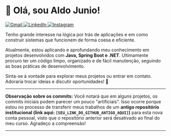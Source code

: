 # 👋 Olá, sou Aldo Junio!

<p align="left">
  <a href="mailto:aldojunio.dev@gmail.com" target="_blank">
    <img src="https://img.shields.io/badge/Gmail-D14836?style=for-the-badge&logo=gmail&logoColor=white" alt="Gmail"/>
  </a>
  <a href="https://www.linkedin.com/in/aldo-brand%C3%A3o-a4185a37a/" target="_blank">
    <img src="https://img.shields.io/badge/LinkedIn-0077B5?style=for-the-badge&logo=linkedin&logoColor=white" alt="LinkedIn"/>
  </a>
  <a href="https://instagram.com/aldoestima" target="_blank">
    <img src="https://img.shields.io/badge/Instagram-E4405F?style=for-the-badge&logo=instagram&logoColor=white" alt="Instagram"/>
  </a>
</p>

Tenho grande interesse na lógica por trás de aplicações e em como construir sistemas que funcionem de forma coesa e eficiente.

Atualmente, estou aplicando e aprofundando meu conhecimento em projetos desenvolvidos com **Java, Spring Boot e .NET**. Ultimamente procuro ter um código limpo, organizado e de fácil manutenção, seguindo as boas práticas de desenvolvimento.

Sinta-se à vontade para explorar meus projetos ou entrar em contato. Adoraria trocar ideias e discutir oportunidades! 🚀

---

**Observação sobre os commits:** Você notará que em alguns projetos, os commits iniciais podem parecer um pouco "artificiais". Isso ocorre porque estou no processo de transferir meus trabalhos de um **antigo repositório institucional (link aqui: `[SEU_LINK_DO_GITHUB_ANTIGO_AQUI]`)** para esta nova conta pessoal, visto que o repositório anterior será desativado ao final do meu curso. Agradeço a compreensão!

---
